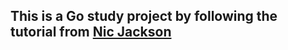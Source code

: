 ## This is a Go study project by following the tutorial from [Nic Jackson](https://www.youtube.com/watch?v=VzBGi_n65iU&ab_channel=NicJackson)